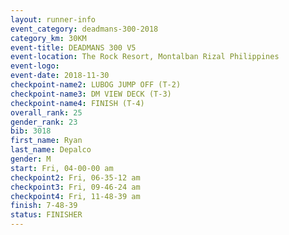 ```yaml
---
layout: runner-info 
event_category: deadmans-300-2018 
category_km: 30KM 
event-title: DEADMANS 300 V5 
event-location: The Rock Resort, Montalban Rizal Philippines 
event-logo: 
event-date: 2018-11-30 
checkpoint-name2: LUBOG JUMP OFF (T-2) 
checkpoint-name3: DM VIEW DECK (T-3) 
checkpoint-name4: FINISH (T-4) 
overall_rank: 25
gender_rank: 23
bib: 3018
first_name: Ryan
last_name: Depalco
gender: M
start: Fri, 04-00-00 am
checkpoint2: Fri, 06-35-12 am
checkpoint3: Fri, 09-46-24 am
checkpoint4: Fri, 11-48-39 am
finish: 7-48-39
status: FINISHER
---
```

